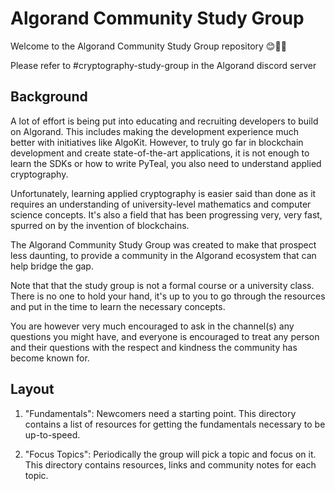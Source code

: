 # Algorand Community Study Group
Welcome to the Algorand Community Study Group repository 😊🫶🏿

Please refer to #cryptography-study-group in the Algorand discord server

## Background

A lot of effort is being put into educating and recruiting developers to build on Algorand. This includes making the development experience much better with initiatives like AlgoKit. However, to truly go far in blockchain development and create state-of-the-art applications, it is not enough to learn the SDKs or how to write PyTeal, you also need to understand applied cryptography.

Unfortunately, learning applied cryptography is easier said than done as it requires an understanding of university-level mathematics and computer science concepts. It's also a field that has been progressing very, very fast, spurred on by the invention of blockchains. 

The Algorand Community Study Group was created to make that prospect less daunting, to provide a community in the Algorand ecosystem that can help bridge the gap.

Note that that the study group is not a formal course or a university class. There is no one to hold your hand, it's up to you to go through the resources and put in the time to learn the necessary concepts. 

You are however very much encouraged to ask in the channel(s) any questions you might have, and everyone is encouraged to treat any person and their questions with the respect and kindness the community has become known for.



## Layout

1. "Fundamentals": Newcomers need a starting point. This directory contains a list of resources for getting the fundamentals necessary to be up-to-speed.

2. "Focus Topics": Periodically the group will pick a topic and focus on it. This directory contains resources, links and community notes for each topic. 
